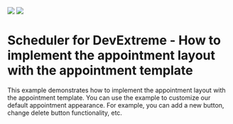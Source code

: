 <!-- default badges list -->
[![](https://img.shields.io/badge/Open_in_DevExpress_Support_Center-FF7200?style=flat-square&logo=DevExpress&logoColor=white)](https://supportcenter.devexpress.com/ticket/details/T1174577)
[![](https://img.shields.io/badge/📖_How_to_use_DevExpress_Examples-e9f6fc?style=flat-square)](https://docs.devexpress.com/GeneralInformation/403183)
<!-- default badges end -->
# Scheduler for DevExtreme - How to implement the appointment layout with the appointment template

<p>This example demonstrates how to implement the appointment layout with the appointment template. You can use the example to customize our default appointment appearance. For example, you can add a new button, change delete button functionality, etc.</p>

